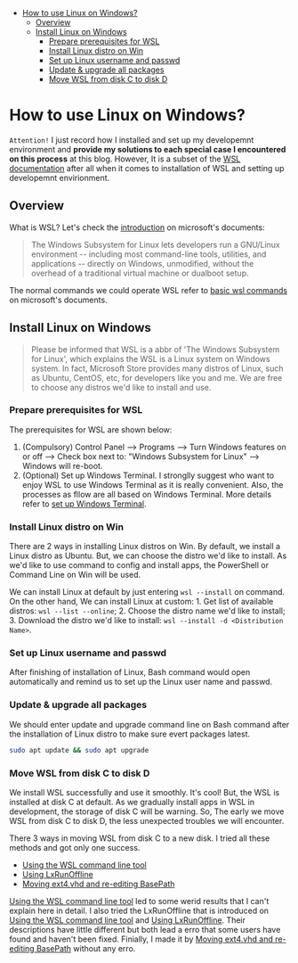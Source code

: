 - [How to use Linux on Windows?](#how-to-use-linux-on-windows)
  - [Overview](#overview)
  - [Install Linux on Windows](#install-linux-on-windows)
    - [Prepare prerequisites for WSL](#prepare-prerequisites-for-wsl)
    - [Install Linux distro on Win](#install-linux-distro-on-win)
    - [Set up Linux username and passwd](#set-up-linux-username-and-passwd)
    - [Update & upgrade all packages](#update--upgrade-all-packages)
    - [Move WSL from disk C to disk D](#move-wsl-from-disk-c-to-disk-d)
# How to use Linux on Windows?
`Attention!` I just record how I installed and set up my developemnt environment and **provide my solutions to each special case I encountered on this process** at this blog. However, It is a subset of the [WSL documentation](https://learn.microsoft.com/en-us/windows/wsl/) after all when it comes to installation of WSL and setting up developemnt envirionment. 

## Overview
What is WSL? Let's check the [introduction](https://learn.microsoft.com/en-us/windows/wsl/about) on microsoft's documents:

>The Windows Subsystem for Linux lets developers run a GNU/Linux environment -- including most command-line tools, utilities, and applications -- directly on Windows, unmodified, without the overhead of a traditional virtual machine or dualboot setup.

The normal commands we could operate WSL refer to [basic wsl commands](https://learn.microsoft.com/en-us/windows/wsl/basic-commands) on microsoft's documents. 

## Install Linux on Windows
>Please be informed that WSL is a abbr of 'The Windows Subsystem for Linux', which explains the WSL is a Linux system on Windows system. In fact, Microsoft Store provides many distros of Linux, such as Ubuntu, CentOS, etc, for developers like you and me. We are free to choose any distros we'd like to install and use.

### Prepare prerequisites for WSL
The prerequisites for WSL are shown below:
1. (Compulsory) Control Panel --> Programs --> Turn Windows features on or off --> Check box next to: "Windows Subsystem for Linux" --> Windows will re-boot.
2. (Optional) Set up Windows Terminal. I stronglly suggest who want to enjoy WSL to use Windows Terminal as it is really convenient. Also, the processes as fllow are all based on Windows Terminal. More details refer to [set up Windows Terminal](https://learn.microsoft.com/en-us/windows/terminal/get-started).

### Install Linux distro on Win
There are 2 ways in installing Linux distros on Win. By default, we install a Linux distro as Ubuntu. But, we can choose the distro we'd like to install. As we'd like to use command to config and install apps, the PowerShell or Command Line on Win will be used.

We can install Linux at default by just entering `wsl --install` on command. On the other hand, We can install Linux at custom: 1. Get list of available distros: `wsl --list --online`; 2. Choose the distro name we'd like to install; 3. Download the distro we'd like to install: `wsl --install -d <Distribution Name>`.

### Set up Linux username and passwd
After finishing of installation of Linux, Bash command would open automatically and remind us to set up the Linux user name and passwd. 

### Update & upgrade all packages
We should enter update and upgrade command line on Bash command after the installation of Linux distro to make sure evert packages latest.

```Bash
sudo apt update && sudo apt upgrade
```

### Move WSL from disk C to disk D
We install WSL successfully and use it smoothly. It's cool! But, the WSL is installed at disk C at default. As we gradually install apps in WSL in development, the storage of disk C will be warning. So, The early we move WSL from disk C to disk D, the less unexpected troubles we will encounter.

There 3 ways in moving WSL from disk C to a new disk. I tried all these methods and got only one success.

- [Using the WSL command line tool](https://stackoverflow.com/a/51767786)
- [Using LxRunOffline](https://learnku.com/articles/46234)
- [Moving ext4.vhd and re-editing BasePath](https://www.msftnext.com/how-to-move-the-wsl-linux-subsystem-to-another-disk-or-partition/)

[Using the WSL command line tool](https://stackoverflow.com/a/51767786) led to some werid results that I can't explain here in detail. I also tried the LxRunOffline that is introduced on [Using the WSL command line tool](https://stackoverflow.com/a/51767786) and [Using LxRunOffline](https://learnku.com/articles/46234). Their descriptions have little different but both lead a erro that some users have found and haven't been fixed. Finially, I made it by [Moving ext4.vhd and re-editing BasePath](https://www.msftnext.com/how-to-move-the-wsl-linux-subsystem-to-another-disk-or-partition/) without any erro.

